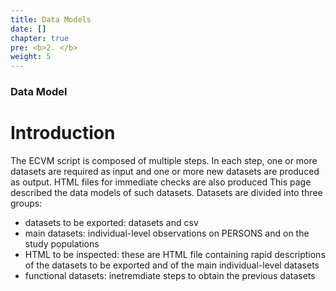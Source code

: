 ```yaml
---
title: Data Models
date: []
chapter: true
pre: <b>2. </b>
weight: 5
---
```


### Data Model

# Introduction

The ECVM script is composed of multiple steps. In each step, one or more datasets are required as input and one or more new datasets are produced as output. HTML files for immediate checks are also produced This page described the data models of such datasets. Datasets are divided into three groups:

* datasets to be exported: datasets and csv
* main datasets: individual-level observations on PERSONS and on the study populations
* HTML to be inspected: these are HTML file containing rapid descriptions of the datasets to be
exported and of the main individual-level datasets
* functional datasets: inetremdiate steps to obtain the previous datasets

